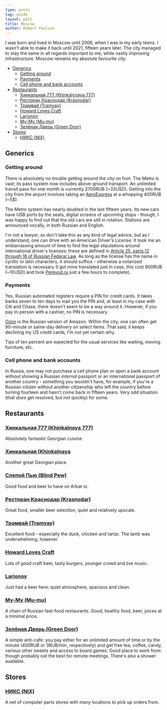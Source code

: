 ```yaml
---
type: posts
tag: guide
layout: post
title: Moscow
author: Robert Paulson
---
```

I was born and lived in Moscow until 2006, when I was in my early teens. I wasn't able to make it back until 2021, fifteen years later. The city managed to stay the same in all regards important to me, while vastly improving infrastructure. Moscow remains my absolute favourite city.

<!-- toc -->

- [Generics](#generics)
    * [Getting around](#getting-around)
    * [Payments](#payments)
    * [Cell phone and bank accounts](#cell-phone-and-bank-accounts)
- [Restaurants](#restaurants)
    * [Хинкальная 777 (Khinkalynaya 777)](#%D1%85%D0%B8%D0%BD%D0%BA%D0%B0%D0%BB%D1%8C%D0%BD%D0%B0%D1%8F-777-khinkalynaya-777)
    * [Ресторан Краснодар (Krasnodar)](#%D1%80%D0%B5%D1%81%D1%82%D0%BE%D1%80%D0%B0%D0%BD-%D0%BA%D1%80%D0%B0%D1%81%D0%BD%D0%BE%D0%B4%D0%B0%D1%80-krasnodar)
    * [Трамвай (Tramvay)](#%D1%82%D1%80%D0%B0%D0%BC%D0%B2%D0%B0%D0%B9-tramvay)
    * [Howard Loves Craft](#howard-loves-craft)
    * [Larionov](#larionov)
    * [Му-Му (Mu-mu)](#%D0%BC%D1%83-%D0%BC%D1%83-mu-mu)
    * [Зелёная Дверь (Green Door)](#%D0%B7%D0%B5%D0%BB%D1%91%D0%BD%D0%B0%D1%8F-%D0%B4%D0%B2%D0%B5%D1%80%D1%8C-green-door)
- [Stores](#stores)
    * [НИКС (NIX)](#%D0%BD%D0%B8%D0%BA%D1%81-nix)

<!-- tocstop -->

## Generics

### Getting around

There is absolutely no trouble getting around the city on foot. The Metro is vast; its pass system now includes above-ground transport. An unlimited transit pass for one month is currently 2700RUB (~33USD). Getting into the city from the airport involves taking an [AeroExpress](https://aeroexpress.ru/en/) at a whopping 400RUB (~5$).

The Metro system has nearly doubled in the last fifteen years. Its new cars have USB ports by the seats, digital screens of upcoming stops - though, I was happy to find out that the old cars are still in rotation. Stations are announced vocally, in both Russian and English.

I'm not a lawyer, so don't take this as any kind of legal advice, but as I understand, one can drive with an American Driver's License. It took me an embarrassing amount of time to find the legal stipulations around international driver's licenses: these are defined in [Article 25, parts 12 through 18 of Russian Federal Law](http://pravo.gov.ru/proxy/ips/?doc_itself=&nd=102165170&page=1&rdk=4#I0). As long as the license has the name in cyrillic or latin characters, it should suffice - otherwise a notarized translation is necessary (I got mine translated just in case, this cost 900RUB (~10USD) and took [Perevod.ru](https://yandex.ru/maps/-/CCUUuZQOOA) just a few hours to complete). <!-- #TODO rentals and insurance -->

### Payments

Yes, Russian automated registers require a PIN for credit cards. It takes banks seven to ten days to mail you the PIN and, at least in my case with Citi and Chase, there doesn't seem to be a way around it. However, if you pay in-person with a cashier, no PIN is necessary.

[Ozon](https://ozon.ru/) is the Russian version of Amazon. Within the city, one can often get 90-minute or same-day delivery on select items. That said, it keeps declining my US credit cards, I'm not yet certain why.

Tips of ten percent are expected for the usual services like waiting, moving furniture, etc.

### Cell phone and bank accounts

In Russia, one may not purchase a cell phone plan or open a bank account without showing a Russian _internal_ passport or an international passport of another country - something you wouldn't have, for example, if you're a Russian citizen without another citizenship who left the country before turning fourteen and hasn't come back in fifteen years. Very odd situation (that _does_ get resolved, but not quickly) for some.

## Restaurants

### [Хинкальная 777 (Khinkalnaya 777)](https://yandex.ru/maps/-/CCUUuNx2oD)

Absolutely fantastic Georgian cuisine.

### [Хинкальная (Khinkalnaya](https://yandex.ru/maps/-/CCUYEXAxDC)

Another great Georgian place.

### [Слепой Пью (Blind Pew)](https://yandex.ru/maps/-/CCUYEXaDPC)

Good food and beer to have on Arbat st.

### [Ресторан Краснодар (Krasnodar)](https://yandex.ru/maps/-/CCUUuRvUdB)

Great food, smaller beer selection, quiet and relatively upscale.

### [Трамвай (Tramvay)](https://yandex.ru/maps/-/CCUUuNhVPA)

Excellent food - especially the duck, chicken and tartar. The lamb was underwhelming, however.

### [Howard Loves Craft](https://yandex.ru/maps/-/CCUUuNWldA)

Lots of good craft beer, tasty burgers, younger crowd and live music.

### [Larionov](https://yandex.ru/maps/-/CCUUuRU1cB)

Just had a beer here: quiet atmosphere, spacious and clean.

### [Му-Му (Mu-mu)](https://yandex.ru/maps/213/moscow/chain/mu_mu/6002072/?ll=37.610098%2C55.775595&sll=37.610098%2C55.774976&z=10)

A chain of Russian fast-food restaurants. Good, healthy food, beer, juices at a minimal price.

### [Зелёная Дверь (Green Door)](https://yandex.ru/maps/-/CCUUuRWqpA)

A simple anti-cafe: you pay either for an unlimited amount of time or by the minute (400RUB or 3RUB/min, respectively) and get free tea, coffee, candy, various other sweets and access to board games. Good place to work from: though probably not the best for remote meetings. There's also a shower available.

## Stores

### [НИКС (NIX)](https://www.nix.ru/)

A net of computer parts stores with many locations to pick up orders from.
